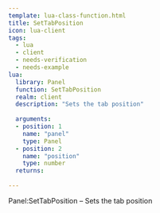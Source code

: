 ```yaml
---
template: lua-class-function.html
title: SetTabPosition
icon: lua-client
tags:
  - lua
  - client
  - needs-verification
  - needs-example
lua:
  library: Panel
  function: SetTabPosition
  realm: client
  description: "Sets the tab position"
  
  arguments:
  - position: 1
    name: "panel"
    type: Panel
  - position: 2
    name: "position"
    type: number
  returns:
    
---
```


<div class="lua__search__keywords">
Panel:SetTabPosition &#x2013; Sets the tab position
</div>
